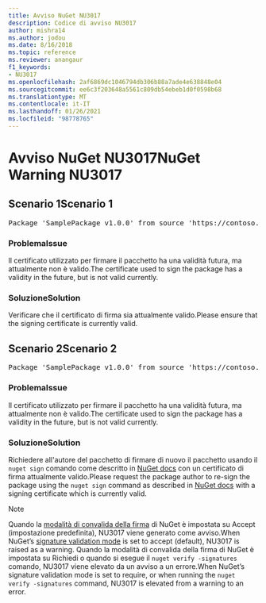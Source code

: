 ```yaml
---
title: Avviso NuGet NU3017
description: Codice di avviso NU3017
author: mishra14
ms.author: jodou
ms.date: 8/16/2018
ms.topic: reference
ms.reviewer: anangaur
f1_keywords:
- NU3017
ms.openlocfilehash: 2af6869dc1046794db306b88a7ade4e638848e04
ms.sourcegitcommit: ee6c3f203648a5561c809db54ebeb1d0f0598b68
ms.translationtype: MT
ms.contentlocale: it-IT
ms.lasthandoff: 01/26/2021
ms.locfileid: "98778765"
---
```

# <a name="nuget-warning-nu3017"></a><span data-ttu-id="7cfa8-103">Avviso NuGet NU3017</span><span class="sxs-lookup"><span data-stu-id="7cfa8-103">NuGet Warning NU3017</span></span>

## <a name="scenario-1"></a><span data-ttu-id="7cfa8-104">Scenario 1</span><span class="sxs-lookup"><span data-stu-id="7cfa8-104">Scenario 1</span></span>

<pre>Package 'SamplePackage v1.0.0' from source 'https://contoso.com/index.json': The signing certificate is not yet valid.</pre>

### <a name="issue"></a><span data-ttu-id="7cfa8-105">Problema</span><span class="sxs-lookup"><span data-stu-id="7cfa8-105">Issue</span></span>

<span data-ttu-id="7cfa8-106">Il certificato utilizzato per firmare il pacchetto ha una validità futura, ma attualmente non è valido.</span><span class="sxs-lookup"><span data-stu-id="7cfa8-106">The certificate used to sign the package has a validity in the future, but is not valid currently.</span></span>


### <a name="solution"></a><span data-ttu-id="7cfa8-107">Soluzione</span><span class="sxs-lookup"><span data-stu-id="7cfa8-107">Solution</span></span>

<span data-ttu-id="7cfa8-108">Verificare che il certificato di firma sia attualmente valido.</span><span class="sxs-lookup"><span data-stu-id="7cfa8-108">Please ensure that the signing certificate is currently valid.</span></span>



## <a name="scenario-2"></a><span data-ttu-id="7cfa8-109">Scenario 2</span><span class="sxs-lookup"><span data-stu-id="7cfa8-109">Scenario 2</span></span>

<pre>Package 'SamplePackage v1.0.0' from source 'https://contoso.com/index.json': The primary signature's certificate is not yet valid.</pre>

### <a name="issue"></a><span data-ttu-id="7cfa8-110">Problema</span><span class="sxs-lookup"><span data-stu-id="7cfa8-110">Issue</span></span>

<span data-ttu-id="7cfa8-111">Il certificato utilizzato per firmare il pacchetto ha una validità futura, ma attualmente non è valido.</span><span class="sxs-lookup"><span data-stu-id="7cfa8-111">The certificate used to sign the package has a validity in the future, but is not valid currently.</span></span>


### <a name="solution"></a><span data-ttu-id="7cfa8-112">Soluzione</span><span class="sxs-lookup"><span data-stu-id="7cfa8-112">Solution</span></span>

<span data-ttu-id="7cfa8-113">Richiedere all'autore del pacchetto di firmare di nuovo il pacchetto usando il `nuget sign` comando come descritto in [NuGet docs](../../create-packages/sign-a-package.md) con un certificato di firma attualmente valido.</span><span class="sxs-lookup"><span data-stu-id="7cfa8-113">Please request the package author to re-sign the package using the `nuget sign` command as described in [NuGet docs](../../create-packages/sign-a-package.md) with a signing certificate which is currently valid.</span></span>


> [!Note]
> <span data-ttu-id="7cfa8-114">Quando la [modalità di convalida della firma](../../consume-packages/installing-signed-packages.md#configure-package-signature-requirements) di NuGet è impostata su Accept (impostazione predefinita), NU3017 viene generato come avviso.</span><span class="sxs-lookup"><span data-stu-id="7cfa8-114">When NuGet’s [signature validation mode](../../consume-packages/installing-signed-packages.md#configure-package-signature-requirements) is set to accept (default), NU3017 is raised as a warning.</span></span> <span data-ttu-id="7cfa8-115">Quando la modalità di convalida della firma di NuGet è impostata su Richiedi o quando si esegue il `nuget verify -signatures` comando, NU3017 viene elevato da un avviso a un errore.</span><span class="sxs-lookup"><span data-stu-id="7cfa8-115">When NuGet’s signature validation mode is set to require, or when running the `nuget verify -signatures` command, NU3017 is elevated from a warning to an error.</span></span> 
